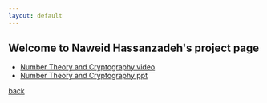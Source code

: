 ```yaml
---
layout: default
---
```


## Welcome to Naweid Hassanzadeh's project page

*   [Number Theory and Cryptography video](https://youtu.be/FEsAQNtfdBo)
*   [Number Theory and Cryptography ppt](./nh.pptx)

[back](./)
